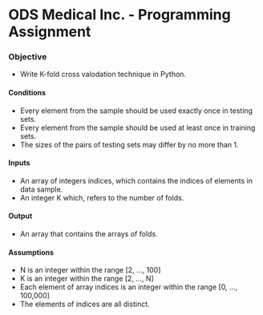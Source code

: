 # ODS Medical Inc. - Programming Assignment

### Objective
- Write K-fold cross valodation technique in Python.

#### Conditions
- Every element from the sample should be used exactly once in testing sets.
- Every element from the sample should be used at least once in training sets.
- The sizes of the pairs of testing sets may differ by no more than 1.

#### Inputs
- An array of integers indices, which contains the indices of elements in data sample.
- An integer K which, refers to the number of folds.

#### Output
- An array that contains the arrays of folds.

#### Assumptions
- N is an integer within the range [2, ..., 100]
- K is an integer within the range [2, ..., N]
- Each element of array indices is an integer within the range [0, ..., 100,000]
- The elements of indices are all distinct.
